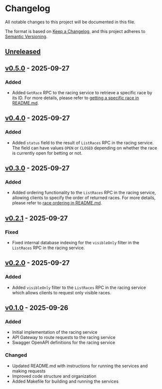 # Changelog

All notable changes to this project will be documented in this file.

The format is based on [Keep a Changelog](https://keepachangelog.com/en/1.1.0/),
and this project adheres to [Semantic Versioning](https://semver.org/spec/v2.0.0.html).

## [Unreleased]

## [v0.5.0] - 2025-09-27

### Added

- Added `GetRace` RPC to the racing service to retrieve a specific race by its
  ID. For more details, please refer to [getting a specific race in README.md](./README.md#getting-a-specific-race).

## [v0.4.0] - 2025-09-27

### Added

- Added `status` field to the result of `ListRaces` RPC in the racing service.
  The field can have values `OPEN` or `CLOSED` depending on whether the race is
  currently open for betting or not.

## [v0.3.0] - 2025-09-27

### Added

- Added ordering functionality to the `ListRaces` RPC in the racing service,
  allowing clients to specify the order of returned races. For more details,
  please refer to [race ordering in README.md](./README.md#ordering-of-races).

## [v0.2.1] - 2025-09-27

### Fixed

- Fixed internal database indexing for the `visibleOnly` filter in the
  `ListRaces` RPC in the racing service.

## [v0.2.0] - 2025-09-27

### Added

- Added `visibleOnly` filter to the `ListRaces` RPC in the racing service which
  allows clients to request only visible races.

## [v0.1.0] - 2025-09-26

### Added

- Initial implementation of the racing service
- API Gateway to route requests to the racing service
- Swagger OpenAPI definitions for the racing service

### Changed

- Updated README.md with instructions for running the services and making requests
- Improved code structure and organization
- Added Makefile for building and running the services

[unreleased]: https://github.com/danilvpetrov/entain/compare/v0.5.0...HEAD
[v0.5.0]: https://github.com/danilvpetrov/entain/releases/tag/v0.5.0
[v0.4.0]: https://github.com/danilvpetrov/entain/releases/tag/v0.4.0
[v0.3.0]: https://github.com/danilvpetrov/entain/releases/tag/v0.3.0
[v0.2.1]: https://github.com/danilvpetrov/entain/releases/tag/v0.2.1
[v0.2.0]: https://github.com/danilvpetrov/entain/releases/tag/v0.2.0
[v0.1.0]: https://github.com/danilvpetrov/entain/releases/tag/v0.1.0
